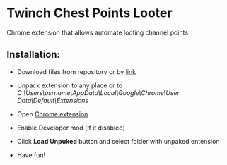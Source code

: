 # Twinch Chest Points Looter
Chrome extension that allows automate looting channel points

## Installation:

* Download files from repository or by [link](https://github.com/voleksa/Twinch-Chest-Points-Looter/archive/master.zip) 

* Unpack extension to any place or to _C:\Users\usrname\AppData\Local\Google\Chrome\User Data\Default\Extensions_

* Open [Chrome extension](http://chrome://extensions/)

* Enable Developer mod (if it disabled)

* Click __Load Unpuked__ button and select folder with unpaked entension

* Have fun!


